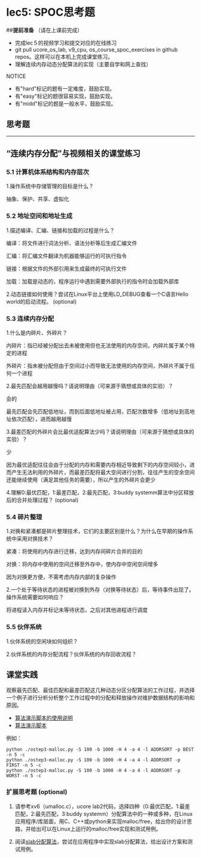 # lec5: SPOC思考题

##**提前准备**
（请在上课前完成）

- 完成lec５的视频学习和提交对应的在线练习
- git pull ucore_os_lab, v9_cpu, os_course_spoc_exercises in github repos。这样可以在本机上完成课堂练习。
- 理解连续内存动态分配算法的实现（主要自学和网上查找）

NOTICE
- 有"hard"标记的题有一定难度，鼓励实现。
- 有"easy"标记的题很容易实现，鼓励实现。
- 有"midd"标记的题是一般水平，鼓励实现。


## 思考题
---

## “连续内存分配”与视频相关的课堂练习

### 5.1 计算机体系结构和内存层次

1.操作系统中存储管理的目标是什么？

抽象、保护、共享、虚拟化


### 5.2 地址空间和地址生成
1.描述编译、汇编、链接和加载的过程是什么？

编译：将文件进行词法分析、语法分析等后生成汇编文件

汇编：将汇编文件翻译为机器能够运行的可执行指令

链接：根据文件的外部引用来生成最终的可执行文件

加载：加载是动态的，程序运行中遇到需要外部执行的指令时会加载外部库

2.动态链接如何使用？尝试在Linux平台上使用LD_DEBUG查看一个C语言Hello world的启动流程。  (optional)



### 5.3 连续内存分配
1.什么是内碎片、外碎片？

内碎片：指已经被分配出去未被使用但也无法使用的内存空间，内碎片属于某个特定的进程

外碎片：指未被分配但由于空间过小而导致无法使用的内存空间，外碎片不属于任何一个进程

2.最先匹配会越用越慢吗？请说明理由（可来源于猜想或具体的实验）？

会的

最先匹配会先匹配低地址，而到后面低地址被占用，匹配次数增多（低地址到高地址依次匹配），进而越用越慢

3.最差匹配的外碎片会比最优适配算法少吗？请说明理由（可来源于猜想或具体的实验）？

少

因为最优适配往往会由于分配的内存和需要内存相近导致剩下的内存空间较小，进而产生无法利用的外碎片，而最差匹配将最大空间进行分割，往往产生的空余空间还能继续使用（满足其他任务的需要），所以产生的外碎片会更少

4.理解0:最优匹配，1:最差匹配，2:最先匹配，3:buddy systemm算法中分区释放后的合并处理过程？ (optional)


### 5.4 碎片整理
1.对换和紧凑都是碎片整理技术，它们的主要区别是什么？为什么在早期的操作系统中采用对换技术？

紧凑：将使用的内存进行迁移，达到内存间碎片合并的目的

对换：将内存中使用的空间迁移至外存中，使内存中空闲空间增多

因为对换更方便，不需考虑内存内部的复杂操作

2.一个处于等待状态的进程被对换到外存（对换等待状态）后，等待事件出现了。操作系统需要如何响应？

将进程读入内存并标记未等待状态，之后对其他进程进行调度

### 5.5 伙伴系统
1.伙伴系统的空闲块如何组织？

2.伙伴系统的内存分配流程？伙伴系统的内存回收流程？

## 课堂实践

观察最先匹配、最佳匹配和最差匹配这几种动态分区分配算法的工作过程，并选择一个例子进行分析分析整个工作过程中的分配和释放操作对维护数据结构的影响和原因。

  * [算法演示脚本的使用说明](https://github.com/chyyuu/os_tutorial_lab/blob/master/ostep/ostep3-malloc.md)
  * [算法演示脚本](https://github.com/chyyuu/os_tutorial_lab/blob/master/ostep/ostep3-malloc.py)

例如：
```
python ./ostep3-malloc.py -S 100 -b 1000 -H 4 -a 4 -l ADDRSORT -p BEST -n 5 -c
python ./ostep3-malloc.py -S 100 -b 1000 -H 4 -a 4 -l ADDRSORT -p FIRST -n 5 -c
python ./ostep3-malloc.py -S 100 -b 1000 -H 4 -a 4 -l ADDRSORT -p WORST -n 5 -c
```

### 扩展思考题 (optional)

1. 请参考xv6（umalloc.c），ucore lab2代码，选择四种（0:最优匹配，1:最差匹配，2:最先匹配，3:buddy systemm）分配算法中的一种或多种，在Linux应用程序/库层面，用C、C++或python来实现malloc/free，给出你的设计思路，并给出可以在Linux上运行的malloc/free实现和测试用例。


2. 阅读[slab分配算法](http://en.wikipedia.org/wiki/Slab_allocation)，尝试在应用程序中实现slab分配算法，给出设计方案和测试用例。
